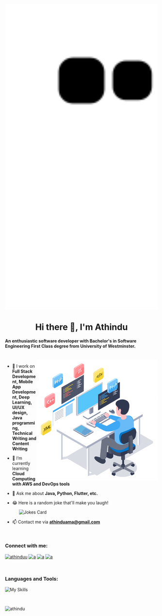 
<img align="center" alt="snake-gif" width="1400" src="https://github.com/Athindu/Athindu/blob/output/github-contribution-grid-snake.svg" >
<h1 align="center">Hi there 👋, I'm Athindu</h1>
<h4 align="left">An enthusiastic software developer with Bachelor's in Software Engineering First Class degree from University of Westminster.</h3>
<br/>
<img align="right" alt="coder-gif" width="400" src="https://github.com/Athindu/Athindu/blob/master/coder1.gif" >

- 🔭 I work on **Full Stack Development, Mobile App Development, Deep Learning, UI/UX design, Java programming, Technical Writing and Content Writing**  

- 🌱 I’m currently learning **Cloud Computing with AWS and DevOps tools**

- 💬 Ask me about **Java, Python, Flutter, etc.**

- 😂 Here is a random joke that'll make you laugh!

&ensp;&ensp;&ensp;&ensp;&emsp;  ![Jokes Card](https://readme-jokes.vercel.app/api)
- 📫 Contact me via **athinduama@gmail.com**
<br/>

<h3 align="left">Connect with me:</h3>
<p align="left">
<a href="https://twitter.com/athinduu" target="blank"><img align="center" src="https://raw.githubusercontent.com/rahuldkjain/github-profile-readme-generator/master/src/images/icons/Social/twitter.svg" alt="athinduu" height="30" width="40" /></a>
<a href="https://www.linkedin.com/in/athindu-umayanga/" target="blank"><img align="center" src="https://raw.githubusercontent.com/rahuldkjain/github-profile-readme-generator/master/src/images/icons/Social/linked-in-alt.svg" alt="a" height="30" width="40" /></a>
<a href="https://www.facebook.com/athindu98" target="blank"><img align="center" src="https://raw.githubusercontent.com/rahuldkjain/github-profile-readme-generator/master/src/images/icons/Social/facebook.svg" alt="a" height="30" width="40" /></a>
<a href="https://www.instagram.com/___.a.u._24.___/" target="blank"><img align="center" src="https://raw.githubusercontent.com/rahuldkjain/github-profile-readme-generator/master/src/images/icons/Social/instagram.svg" alt="a" height="30" width="40" /></a>
</p>
<br/>

<h3 align="left">Languages and Tools:</h3>

![My Skills](https://skillicons.dev/icons?i=java,js,py,androidstudio,angular,aws,bash,bootstrap,css,dart,discord,docker,eclipse,figma,firebase,flask,flutter,git,githubactions,gcp,gradle,html,idea,jquery,kubernetes,linux,materialui,mongodb,mysql,nodejs,ps,php,spring,sqlite,tensorflow,vim,vscode,wordpress,xd)

<br/>
<p><img align="center" src="https://github-readme-streak-stats.herokuapp.com/?user=athindu&theme=dark" alt="athindu" /></p>
